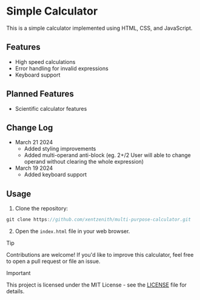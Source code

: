 # Simple Calculator

This is a simple calculator implemented using HTML, CSS, and JavaScript.

## Features

- High speed calculations
- Error handling for invalid expressions
- Keyboard support

## Planned Features
- Scientific calculator features

## Change Log
- March 21 2024
  - Added styling improvements
  - Added multi-operand anti-block (eg. 2+/2 User will able to change operand without clearing the whole expression)
- March 19 2024
  - Added keyboard support

## Usage

1. Clone the repository:
```js
git clone https://github.com/xentzenith/multi-purpose-calculator.git
```

2. Open the `index.html` file in your web browser.

> [!TIP]
>Contributions are welcome! If you'd like to improve this calculator, feel free to open a pull request or file an issue.

> [!IMPORTANT] 
>This project is licensed under the MIT License - see the [LICENSE](LICENSE) file for details.